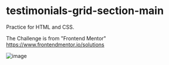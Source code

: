 # testimonials-grid-section-main
Practice for HTML and CSS. 

The Challenge is from "Frontend Mentor" https://www.frontendmentor.io/solutions

![image](https://github.com/shan-ying/testimonials-grid-section-main/tree/main/design_result/result.PNG?raw=true)